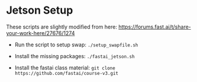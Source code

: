 # Jetson Setup

These scripts are slightly modified from here:
https://forums.fast.ai/t/share-your-work-here/27676/1274

* Run the script to setup swap:
``
	./setup_swapfile.sh
``
* Install the missing packages:
``
	./fastai_jetson.sh
``

* Install the fastai class material:
``
	git clone https://github.com/fastai/course-v3.git
``

